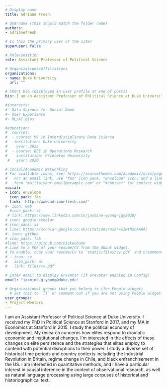 ```yaml
---
# Display name
title: Adriane Fresh

# Username (this should match the folder name)
authors:
- adrianefresh

# Is this the primary user of the site?
superuser: false

# Role/position
role: Assistant Professor of Political Science

# Organizations/Affiliations
organizations:
- name: Duke University
  url: ""

# Short bio (displayed in user profile at end of posts)
bio: I am an Assistant Professor of Political Science at Duke University.

#interests:
#- Data Science for Social Good
#- User Experience
#- ML/AI Bias

#education:
#  courses:
#  - course: MS in Interdisciplinary Data Science
#   institution: Duke University
#    year: 2022
#  - course: BSE in Operations Research
#    institution: Princeton University
 #   year: 2020

# Social/Academic Networking
# For available icons, see: https://sourcethemes.com/academic/docs/page-builder/#icons
#   For an email link, use "fas" icon pack, "envelope" icon, and a link in the
#   form "mailto:your-email@example.com" or "#contact" for contact widget.
social:
- icon: envelope
  icon_pack: fas
  link: 'http://www.adrianefresh.com/'
#- icon: web
  #icon_pack: ai
 # link: https://www.linkedin.com/in/jasmine-young-jgy2020/
# icon: google-scholar
# icon_pack: ai
# link: https://scholar.google.co.uk/citations?user=sIwtMXoAAAAJ
#- icon: github
# icon_pack: fab
#link: https://github.com/nickeubank
# Link to a PDF of your resume/CV from the About widget.
# To enable, copy your resume/CV to `static/files/cv.pdf` and uncomment the lines below.
# - icon: cv
#   icon_pack: ai
#   link: files/cv.pdf

# Enter email to display Gravatar (if Gravatar enabled in Config)
email: "jasmine.g.young@duke.edu"

# Organizational groups that you belong to (for People widget)
  # Set this to `[]` or comment out if you are not using People widget.
user_groups:
- Project Mentors
---
```


I am an Assistant Professor of Political Science at Duke University. I received my PhD in Political Science at Stanford in 2017, and my MA in Economics at Stanford in 2015. I study the political economy of development. My research concerns how elites respond to dramatic economic and institutional changes. I'm interested in the effects of these changes on elite persistence and the strategies that elites employ to contend with potential disruptions to their power. I study a diverse set of historical time periods and country contexts including the Industrial Revolution in Britain, regime change in Chile, and black enfranchisement in the US. I am interested in quantitative methods, and I have a particular interest in causal inference in the context of observational research, as well as natural language processing using large corpuses of historical and historiographical text.

